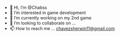 - 👋 Hi, I’m @Chabss
- 👀 I’m interested in game development
- 🌱 I’m currently working on my 2nd game
- 💞️ I’m looking to collaborate on ...
- 📫 How to reach me ... chavezsherwin11@gmail.com

<!---
Chabss1/Chabss1 is a ✨ special ✨ repository because its `README.md` (this file) appears on your GitHub profile.
You can click the Preview link to take a look at your changes.
--->
